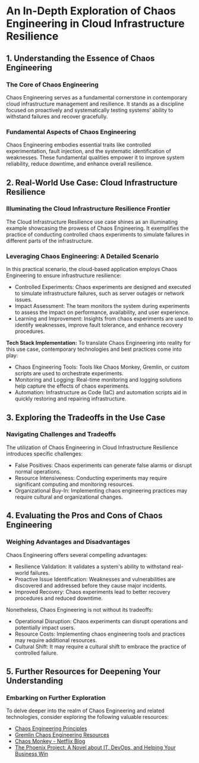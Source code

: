 # An In-Depth Exploration of Chaos Engineering in Cloud Infrastructure Resilience

## 1. Understanding the Essence of Chaos Engineering

### The Core of Chaos Engineering
Chaos Engineering serves as a fundamental cornerstone in contemporary cloud infrastructure management and resilience. It stands as a discipline focused on proactively and systematically testing systems' ability to withstand failures and recover gracefully.

### Fundamental Aspects of Chaos Engineering
Chaos Engineering embodies essential traits like controlled experimentation, fault injection, and the systematic identification of weaknesses. These fundamental qualities empower it to improve system reliability, reduce downtime, and enhance overall resilience.

## 2. Real-World Use Case: Cloud Infrastructure Resilience

### Illuminating the Cloud Infrastructure Resilience Frontier
The Cloud Infrastructure Resilience use case shines as an illuminating example showcasing the prowess of Chaos Engineering. It exemplifies the practice of conducting controlled chaos experiments to simulate failures in different parts of the infrastructure.

### Leveraging Chaos Engineering: A Detailed Scenario
In this practical scenario, the cloud-based application employs Chaos Engineering to ensure infrastructure resilience:

- Controlled Experiments: Chaos experiments are designed and executed to simulate infrastructure failures, such as server outages or network issues.
- Impact Assessment: The team monitors the system during experiments to assess the impact on performance, availability, and user experience.
- Learning and Improvement: Insights from chaos experiments are used to identify weaknesses, improve fault tolerance, and enhance recovery procedures.

**Tech Stack Implementation:**
To translate Chaos Engineering into reality for this use case, contemporary technologies and best practices come into play:

- Chaos Engineering Tools: Tools like Chaos Monkey, Gremlin, or custom scripts are used to orchestrate experiments.
- Monitoring and Logging: Real-time monitoring and logging solutions help capture the effects of chaos experiments.
- Automation: Infrastructure as Code (IaC) and automation scripts aid in quickly restoring and repairing infrastructure.

## 3. Exploring the Tradeoffs in the Use Case

### Navigating Challenges and Tradeoffs
The utilization of Chaos Engineering in Cloud Infrastructure Resilience introduces specific challenges:

- False Positives: Chaos experiments can generate false alarms or disrupt normal operations.
- Resource Intensiveness: Conducting experiments may require significant computing and monitoring resources.
- Organizational Buy-In: Implementing chaos engineering practices may require cultural and organizational changes.

## 4. Evaluating the Pros and Cons of Chaos Engineering

### Weighing Advantages and Disadvantages
Chaos Engineering offers several compelling advantages:

- Resilience Validation: It validates a system's ability to withstand real-world failures.
- Proactive Issue Identification: Weaknesses and vulnerabilities are discovered and addressed before they cause major incidents.
- Improved Recovery: Chaos experiments lead to better recovery procedures and reduced downtime.

Nonetheless, Chaos Engineering is not without its tradeoffs:

- Operational Disruption: Chaos experiments can disrupt operations and potentially impact users.
- Resource Costs: Implementing chaos engineering tools and practices may require additional resources.
- Cultural Shift: It may require a cultural shift to embrace the practice of controlled failure.

## 5. Further Resources for Deepening Your Understanding

### Embarking on Further Exploration
To delve deeper into the realm of Chaos Engineering and related technologies, consider exploring the following valuable resources:

- [Chaos Engineering Principles](https://principlesofchaos.org/)
- [Gremlin Chaos Engineering Resources](https://www.gremlin.com/resources/)
- [Chaos Monkey - Netflix Blog](https://netflixtechblog.com/tagged/chaos-monkey)
- [The Phoenix Project: A Novel about IT, DevOps, and Helping Your Business Win](https://www.amazon.com/Phoenix-Project-DevOps-Helping-Business/dp/1942788290)
